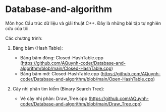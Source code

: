 # Database-and-algorithm
Môn học Cấu trúc dữ liệu và giải thuật C++.
Đây là những bài tập tự nghiên cứu của tôi.

Các chương trình:
1. Bảng băm (Hash Table):
   + Bảng băm đóng: Closed-HashTable.cpp (https://github.com/AQuynh-coder/Database-and-algorithm/blob/main/Closed-HashTable.cpp)
   + Bảng băm mở: Closed-HashTable.cpp (https://github.com/AQuynh-coder/Database-and-algorithm/blob/main/Open-HashTable.cpp)

2. Cây nhị phân tìm kiếm (Binary Search Tree):
   + Vẽ cây nhị phân: Draw_Tree.cpp (https://github.com/AQuynh-coder/Database-and-algorithm/blob/main/Draw_Tree.cpp)
